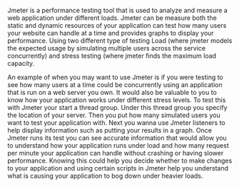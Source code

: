 Jmeter is a performance testing tool that is used to analyze and measure a web application under different loads. Jmeter can be measure both the static and dynamic resources of your application can test how many users your website can handle at a time and provides graphs to display your performance. Using two different type of testing Load (where jmeter models the expected usage by simulating multiple users  across the service concurrently) and stress testing (where jmeter finds the maximum load capacity.

An example of when you may want to use Jmeter is if you were testing to see how many users at a time could be concurrently using an application that is run on a web server you own.  It would also be valuable to you to know how your application works under different stress levels. To test this with Jmeter your start a thread group. Under this thread group you specify the location of your server. Then you put how many simulated users you want to test your application with. Next you wanna use Jmeter listeners to help display information such as putting your results in a graph. Once Jmeter runs its test you can see accurate information that would allow you to understand how your application runs under load and how many request per minute your application can handle without crashing or having slower performance.  Knowing this could help you decide whether to make changes to your application and using certain scripts in Jmeter help you understand what is causing your application to bog down under heavier loads.
